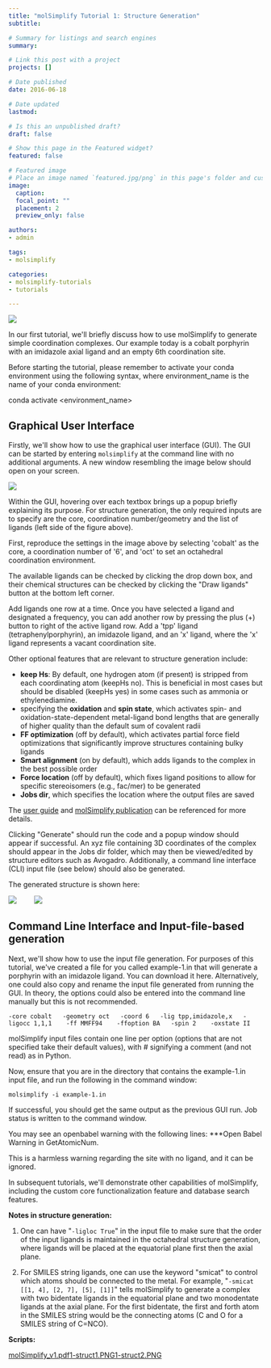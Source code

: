 ```yaml
---
title: "molSimplify Tutorial 1: Structure Generation"
subtitle: 

# Summary for listings and search engines
summary: 

# Link this post with a project
projects: []

# Date published
date: 2016-06-18

# Date updated
lastmod: 

# Is this an unpublished draft?
draft: false

# Show this page in the Featured widget?
featured: false

# Featured image
# Place an image named `featured.jpg/png` in this page's folder and customize its options here.
image:
  caption: 
  focal_point: ""
  placement: 2
  preview_only: false

authors:
- admin

tags:
- molsimplify

categories:
- molsimplify-tutorials
- tutorials

---
```

![](molsimplify-logo.png)


In our first tutorial, we'll briefly discuss how to use molSimplify to generate simple coordination complexes. Our example today is a cobalt porphyrin with an imidazole axial ligand and an empty 6th coordination site.


Before starting the tutorial, please remember to activate your conda environment using the following syntax, where environment\_name is the name of your conda environment:


conda activate <environment\_name> 


Graphical User Interface
------------------------


Firstly, we'll show how to use the graphical user interface (GUI). The GUI can be started by entering `molsimplify` at the command line with no additional arguments. A new window resembling the image below should open on your screen.


![](1-screenshot.png)


Within the GUI, hovering over each textbox brings up a popup briefly explaining its purpose. For structure generation, the only required inputs are to specify are the core, coordination number/geometry and the list of ligands (left side of the figure above).


First, reproduce the settings in the image above by selecting 'cobalt' as the core, a coordination number of '6', and 'oct' to set an octahedral coordination environment.


The available ligands can be checked by clicking the drop down box, and their chemical structures can be checked by clicking the "Draw ligands" button at the bottom left corner.


Add ligands one row at a time. Once you have selected a ligand and designated a frequency, you can add another row by pressing the plus (+) button to right of the active ligand row. Add a 'tpp' ligand (tetraphenylporphyrin), an imidazole ligand, and an 'x' ligand, where the 'x' ligand represents a vacant coordination site. 


Other optional features that are relevant to structure generation include:


* **keep Hs**: By default, one hydrogen atom (if present) is stripped from each coordinating atom (keepHs no). This is beneficial in most cases but should be disabled (keepHs yes) in some cases such as ammonia or ethylenediamine.
* specifying the **oxidation** and **spin state**, which activates spin- and oxidation-state-dependent metal-ligand bond lengths that are generally of higher quality than the default sum of covalent radii
* **FF optimization** (off by default), which activates partial force field optimizations that significantly improve structures containing bulky ligands
* **Smart alignment** (on by default), which adds ligands to the complex in the best possible order
* **Force location** (off by default), which fixes ligand positions to allow for specific stereoisomers (e.g., fac/mer) to be generated
* **Jobs dir**, which specifies the location where the output files are saved

The [user guide](molSimplify_v1.pdf) and [molSimplify publication](http://onlinelibrary.wiley.com/doi/10.1002/jcc.24437/abstract) can be referenced for more details.


Clicking "Generate" should run the code and a popup window should appear if successful. An xyz file containing 3D coordinates of the complex should appear in the Jobs dir folder, which may then be viewed/edited by structure editors such as Avogadro. Additionally, a command line interface (CLI) input file (see below) should also be generated.


The generated structure is shown here:


![](1-struct1.PNG)         ![](1-struct2.PNG)        


Command Line Interface and Input-file-based generation
------------------------------------------------------


Next, we'll show how to use the input file generation. For purposes of this tutorial, we've created a file for you called example-1.in that will generate a porphyrin with an imidazole ligand. You can download it here. Alternatively, one could also copy and rename the input file generated from running the GUI. In theory, the options could also be entered into the command line manually but this is not recommended.


`-core cobalt  
-geometry oct  
-coord 6  
-lig tpp,imidazole,x  
-ligocc 1,1,1   
-ff MMFF94   
-ffoption BA  
-spin 2   
-oxstate II`


molSimplify input files contain one line per option (options that are not specified take their default values), with # signifying a comment (and not read) as in Python.


Now, ensure that you are in the directory that contains the example-1.in input file, and run the following in the command window:


`molsimplify -i example-1.in`


If successful, you should get the same output as the previous GUI run. Job status is written to the command window.


You may see an openbabel warning with the following lines: ***Open Babel Warning in GetAtomicNum.


This is a harmless warning regarding the site with no ligand, and it can be ignored.


In subsequent tutorials, we'll demonstrate other capabilities of molSimplify, including the custom core functionalization feature and database search features.


**Notes in structure generation:**


1) One can have "`-ligloc True`" in the input file to make sure that the order of the input ligands is maintained in the octahedral structure generation, where ligands will be placed at the equatorial plane first then the axial plane.


2) For SMILES string ligands, one can use the keyword "smicat" to control which atoms should be connected to the metal. For example, "``-smicat [[1, 4], [2, 7], [5], [1]]``" tells molSimplify to generate a complex with two bidentate ligands in the equatorial plane and two monodentate ligands at the axial plane. For the first bidentate, the first and forth atom in the SMILES string would be the connecting atoms (C and O for a SMILES string of C=NCO). 


**Scripts:**

[molSimplify_v1.pdf](molSimplify_v1.pdf)[1-struct1.PNG](1-struct1.PNG)[1-struct2.PNG](1-struct2.PNG)
